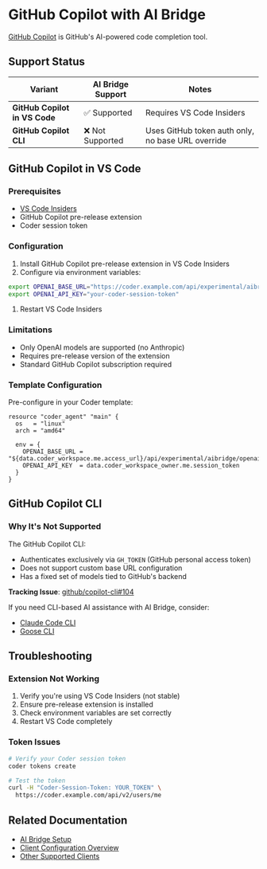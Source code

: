 # GitHub Copilot with AI Bridge

[GitHub Copilot](https://github.com/features/copilot) is GitHub's AI-powered code completion tool.

## Support Status

| Variant                       | AI Bridge Support | Notes                                             |
|-------------------------------|-------------------|---------------------------------------------------|
| **GitHub Copilot in VS Code** | ✅ Supported       | Requires VS Code Insiders                         |
| **GitHub Copilot CLI**        | ❌ Not Supported   | Uses GitHub token auth only, no base URL override |

## GitHub Copilot in VS Code

### Prerequisites

- [VS Code Insiders](https://code.visualstudio.com/insiders/)
- GitHub Copilot pre-release extension
- Coder session token

### Configuration

1. Install GitHub Copilot pre-release extension in VS Code Insiders
1. Configure via environment variables:

```sh
export OPENAI_BASE_URL="https://coder.example.com/api/experimental/aibridge/openai/v1"
export OPENAI_API_KEY="your-coder-session-token"
```

1. Restart VS Code Insiders

### Limitations

- Only OpenAI models are supported (no Anthropic)
- Requires pre-release version of the extension
- Standard GitHub Copilot subscription required

### Template Configuration

Pre-configure in your Coder template:

```hcl
resource "coder_agent" "main" {
  os   = "linux"
  arch = "amd64"

  env = {
    OPENAI_BASE_URL = "${data.coder_workspace.me.access_url}/api/experimental/aibridge/openai/v1"
    OPENAI_API_KEY  = data.coder_workspace_owner.me.session_token
  }
}
```

## GitHub Copilot CLI

### Why It's Not Supported

The GitHub Copilot CLI:

- Authenticates exclusively via `GH_TOKEN` (GitHub personal access token)
- Does not support custom base URL configuration
- Has a fixed set of models tied to GitHub's backend

**Tracking Issue**: [github/copilot-cli#104](https://github.com/github/copilot-cli/issues/104)

If you need CLI-based AI assistance with AI Bridge, consider:

- [Claude Code CLI](./claude-code.md#claude-code-cli)
- [Goose CLI](./goose.md#goose-cli)

## Troubleshooting

### Extension Not Working

1. Verify you're using VS Code Insiders (not stable)
2. Ensure pre-release extension is installed
3. Check environment variables are set correctly
4. Restart VS Code completely

### Token Issues

```sh
# Verify your Coder session token
coder tokens create

# Test the token
curl -H "Coder-Session-Token: YOUR_TOKEN" \
  https://coder.example.com/api/v2/users/me
```

## Related Documentation

- [AI Bridge Setup](./index.md#setup)
- [Client Configuration Overview](./index.md#client-configuration)
- [Other Supported Clients](./index.md#supported-clients)
